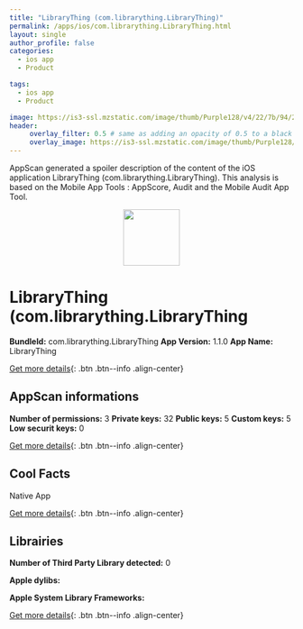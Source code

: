 ```yaml
---
title: "LibraryThing (com.librarything.LibraryThing)"
permalink: /apps/ios/com.librarything.LibraryThing.html
layout: single
author_profile: false
categories: 
  - ios app 
  - Product 

tags: 
  - ios app 
  - Product 

image: https://is3-ssl.mzstatic.com/image/thumb/Purple128/v4/22/7b/94/227b943f-afb9-f5e8-5e80-1c8b5e45f674/AppIcon-1-0-1x_U007emarketing-0-0-85-220-0-8.png/512x512bb.jpg
header: 
     overlay_filter: 0.5 # same as adding an opacity of 0.5 to a black background
     overlay_image: https://is3-ssl.mzstatic.com/image/thumb/Purple128/v4/22/7b/94/227b943f-afb9-f5e8-5e80-1c8b5e45f674/AppIcon-1-0-1x_U007emarketing-0-0-85-220-0-8.png/512x512bb.jpg
---
```

AppScan generated a spoiler description of the content of the iOS application LibraryThing (com.librarything.LibraryThing). This analysis is based on the Mobile App Tools : AppScore, Audit and the Mobile Audit App Tool.

  
  
<div style="text-align: center;"><img src="https://is3-ssl.mzstatic.com/image/thumb/Purple128/v4/22/7b/94/227b943f-afb9-f5e8-5e80-1c8b5e45f674/AppIcon-1-0-1x_U007emarketing-0-0-85-220-0-8.png/512x512bb.jpg" width="100" height="100"></div>  
  
# LibraryThing (com.librarything.LibraryThing

**BundleId:** com.librarything.LibraryThing
**App Version:** 1.1.0
**App Name:** LibraryThing


[Get more details](/pricing.html){: .btn .btn--info .align-center}  
  
## AppScan informations 

**Number of permissions:** 3
**Private keys:** 32
**Public keys:** 5
**Custom keys:** 5
**Low securit keys:** 0
  
[Get more details](/pricing.html){: .btn .btn--info .align-center}

## Cool Facts

Native App
  
[Get more details](/pricing.html){: .btn .btn--info .align-center}

## Librairies 
**Number of Third Party Library detected:** 0

**Apple dylibs:**


**Apple System Library Frameworks:**


  
[Get more details](/pricing.html){: .btn .btn--info .align-center}

